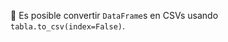 :arrows_counterclockwise: Es posible convertir `DataFrame`s en CSVs usando `tabla.to_csv(index=False)`.
